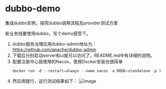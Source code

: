 # dubbo-demo
集成dubbo实例，探究dubbo调用流程及provider测试方案

新业务线要使用dubbo，写个demo感受下。
1. dubbo服务治理应用dubbo-admin地址为：https://github.com/apache/dubbo-admin
2. 下载后分别启动server和ui就可以访问了，README.md中有详细的说明。
3. 配置注册中心我使用的Nacos，使用Docker安装也很简单
   ```javascript
   docker run -d --restart=always --name nacos -e MODE=standalone -p 8848:8848 --privileged=true nacos/nacos-server:2.0.0
   ```
4. 然后用就行，运行测试结果如下：
![image](https://user-images.githubusercontent.com/20358819/128167746-c068f320-1f08-4e78-9574-4ff951f3a29b.png)
